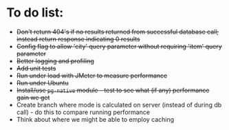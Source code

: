 # To do list:

* ~~Don't return 404's if no results returned from successful database call; instead return response indicating 0 results~~
* ~~Config flag to allow 'city' query parameter without requiring 'item' query parameter~~
* ~~Better logging and profiling~~
* ~~Add unit tests~~
* ~~Run under load with JMeter to measure performance~~
* ~~Run under Ubuntu~~
* ~~Install/use `pg-native` module - test to see what (if any) performance gain we get~~
* Create branch where mode is calculated on server (instead of during db call) - do this to compare running performance
* Think about where we might be able to employ caching
